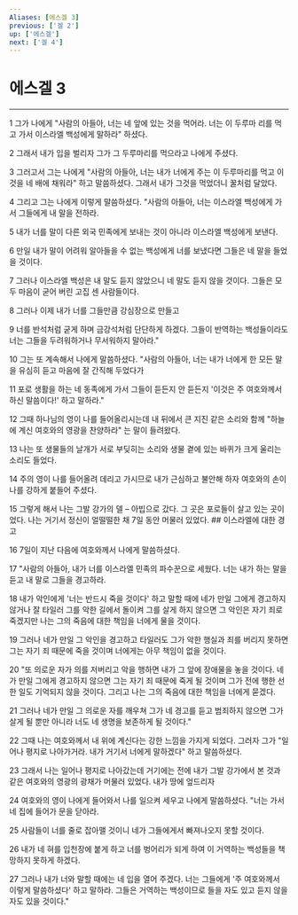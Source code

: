 ```yaml
---
Aliases: [에스겔 3]
previous: ['겔 2']
up: ['에스겔']
next: ['겔 4']
---
```

# 에스겔 3

***


1 그가 나에게 "사람의 아들아, 너는 네 앞에 있는 것을 먹어라. 너는 이 두루마 리를 먹고 가서 이스라엘 백성에게 말하라" 하셨다. 

2 그래서 내가 입을 벌리자 그가 그 두루마리를 먹으라고 나에게 주셨다. 

3 그러고서 그는 나에게 "사람의 아들아, 너는 내가 너에게 주는 이 두루마리를 먹고 이것을 네 배에 채워라" 하고 말씀하셨다. 그래서 내가 그것을 먹었더니 꿀처럼 달았다. 

4 그리고 그는 나에게 이렇게 말씀하셨다. "사람의 아들아, 너는 이스라엘 백성에게 가서 그들에게 내 말을 전하라. 

5 내가 너를 말이 다른 외국 민족에게 보내는 것이 아니라 이스라엘 백성에게 보낸다. 

6 만일 내가 말이 어려워 알아들을 수 없는 백성에게 너를 보냈다면 그들은 네 말을 들었을 것이다. 

7 그러나 이스라엘 백성은 내 말도 듣지 않았으니 네 말도 듣지 않을 것이다. 그들은 모두 마음이 굳어 버린 고집 센 사람들이다. 

8 그러나 이제 내가 너를 그들만큼 강심장으로 만들고 

9 너를 반석처럼 굳게 하며 금강석처럼 단단하게 하겠다. 그들이 반역하는 백성들이라도 너는 그들을 두려워하거나 무서워하지 말아라." 

10 그는 또 계속해서 나에게 말씀하셨다. "사람의 아들아, 너는 내가 너에게 한 모든 말을 유심히 듣고 마음에 잘 간직해 두었다가 

11 포로 생활을 하는 네 동족에게 가서 그들이 듣든지 안 듣든지 '이것은 주 여호와께서 하신 말씀이다!' 하고 말하라." 

12 그때 하나님의 영이 나를 들어올리시는데 내 뒤에서 큰 지진 같은 소리와 함께 "하늘에 계신 여호와의 영광을 찬양하라" 는 말이 들려왔다. 

13 나는 또 생물들의 날개가 서로 부딪히는 소리와 생물 곁에 있는 바퀴가 크게 울리는 소리도 들었다. 

14 주의 영이 나를 들어올려 데리고 가시므로 내가 근심하고 불안해 하자 여호와의 손이 나를 강하게 붙들어 주셨다. 

15 그렇게 해서 나는 그발 강가의 델 – 아빕으로 갔다. 그 곳은 포로들이 살고 있는 곳이었다. 나는 거기서 정신이 얼떨떨한 채 7일 동안 머물러 있었다. ## 이스라엘에 대한 경고 

16 7일이 지난 다음에 여호와께서 나에게 말씀하셨다. 

17 "사람의 아들아, 내가 너를 이스라엘 민족의 파수꾼으로 세웠다. 너는 내가 하는 말을 듣고 내 말로 그들을 경고하라. 

18 내가 악인에게 '너는 반드시 죽을 것이다' 하고 말할 때에 네가 만일 그에게 경고하지 않거나 잘 타일러 그를 악한 길에서 돌이켜 그를 살게 하지 않으면 그 악인은 자기 죄로 죽겠지만 나는 그의 죽음에 대한 책임을 너에게 물을 것이다. 

19 그러나 네가 만일 그 악인을 경고하고 타일러도 그가 악한 행실과 죄를 버리지 못하면 그는 자기 죄 때문에 죽을 것이며 너에게는 아무 책임이 없을 것이다. 

20 "또 의로운 자가 의를 저버리고 악을 행하면 내가 그 앞에 장애물을 놓을 것이다. 네가 만일 그에게 경고하지 않으면 그는 자기 죄 때문에 죽게 될 것이며 그가 전에 행한 선한 일도 기억되지 않을 것이다. 그리고 나는 그의 죽음에 대한 책임을 너에게 묻겠다. 

21 그러나 네가 만일 그 의로운 자를 깨우쳐 그가 네 경고를 듣고 범죄하지 않으면 그가 살게 될 뿐만 아니라 너도 네 생명을 보존하게 될 것이다." 

22 그때 나는 여호와께서 내 위에 계신다는 강한 느낌을 가지게 되었다. 그러자 그가 "일어나 평지로 나아가거라. 내가 거기서 너에게 말하겠다" 하고 말씀하셨다. 

23 그래서 나는 일어나 평지로 나아갔는데 거기에는 전에 내가 그발 강가에서 본 것과 같은 여호와의 영광의 광채가 머물러 있었다. 내가 땅에 엎드리자 

24 여호와의 영이 나에게 들어와서 나를 일으켜 세우고 나에게 말씀하셨다. "너는 가서 네 집에 들어가 문을 닫아라. 

25 사람들이 너를 줄로 잡아맬 것이니 네가 그들에게서 빠져나오지 못할 것이다. 

26 내가 네 혀를 입천장에 붙게 하고 너를 벙어리가 되게 하여 이 거역하는 백성들을 책망하지 못하게 하겠다. 

27 그러나 내가 너와 말할 때에는 네 입을 열어 주겠다. 너는 그들에게 '주 여호와께서 이렇게 말씀하셨다' 하고 말하라. 그들은 거역하는 백성이므로 들을 자도 있고 듣지 않을 자도 있을 것이다."

